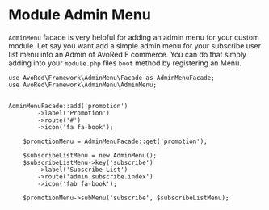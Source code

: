 
# Module Admin Menu

`AdminMenu` facade is very helpful for adding an admin menu for your custom module. Let say you want add a simple admin menu for your subscribe user list menu into an Admin of AvoRed E commerce. You can do that simply adding into your `module.php` files `boot` method by registering an Menu.

    use AvoRed\Framework\AdminMenu\Facade as AdminMenuFacade;
    use AvoRed\Framework\AdminMenu\AdminMenu;
    
    
    AdminMenuFacade::add('promotion')
            ->label('Promotion')
            ->route('#')
            ->icon('fa fa-book');

        $promotionMenu = AdminMenuFacade::get('promotion');
        
        $subscribeListMenu = new AdminMenu();
        $subscribeListMenu->key('subscribe')
            ->label('Subscribe List')
            ->route('admin.subscribe.index')
            ->icon('fab fa-book');
            
        $promotionMenu->subMenu('subscribe', $subscribeListMenu);
